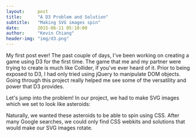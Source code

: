 ```yaml
---
layout:     post
title:      "A D3 Problem and Solution"
subtitle:   "Making SVG images spin"
date:       2015-06-11 05:10:00
author:     "Kevin Chiang"
header-img: "img/d3.png"
---
```


<p>My first post ever! The past couple of days, I've been working on creating a game using D3 for the first time. The game that me and my partner were trying to create is much like Collider, if you've ever heard of it. Prior to being exposed to D3, I had only tried using jQuery to manipulate DOM objects. Going through this project really helped me see some of the versatility and power that D3 provides. </p>

<p>Let's jump into the problem! In our project, we had to make SVG images which we set to look like asteroids: </p>

<p>Naturally, we wanted these asteroids to be able to spin using CSS. After many Google searches, we could only find CSS webkits and solutions that would make our SVG images rotate.</p>